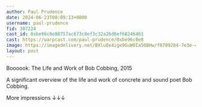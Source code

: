 ```yaml
---
author: Paul Prudence
date: 2024-06-23T08:09:13+0000
username: paul-prudence
fid: 307224
cast_id: 0xbe96c0e88757ac673c0ef3c32a26d6ef68246461
cast: https://warpcast.com/paul-prudence/0xbe96c0e8
image: https://imagedelivery.net/BXluQx4ige9GuW0Ia56BHw/f0789284-7e3e-42a6-bd81-58f634fd6500/original
layout: post
---
```

Boooook: The Life and Work of Bob Cobbing, 2015  
  
A significant overview of the life and work of concrete and sound poet Bob Cobbing.  
  
More impressions ↓↓↓  

<img src='https://imagedelivery.net/BXluQx4ige9GuW0Ia56BHw/f0789284-7e3e-42a6-bd81-58f634fd6500/original' alt='' referrerpolicy='no-referrer'/>
<img src='https://imagedelivery.net/BXluQx4ige9GuW0Ia56BHw/01597cf9-e378-4f3c-20c7-a4896e0b3300/original' alt='' referrerpolicy='no-referrer'/>